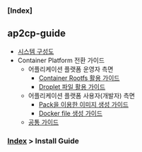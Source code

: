 ### [Index]

## ap2cp-guide
- [시스템 구성도](./install-guide/architecture/architecture.md) 
- Container Platform 전환 가이드
  + 어플리케이션 플랫폼 운영자 측면
    - [Container Rootfs 활용 가이드](./install-guide/running-app/container-rootfs/container-rootfs-guide.md)  
    - [Droplet 파일 활용 가이드](./install-guide/running-app/droplet/droplet-guide.md)  
  + 어플리케이션 플랫폼 사용자(개발자) 측면
    - [Pack을 이용한 이미지 생성 가이드](./install-guide/pack/pack-guide.md)  
    - [Docker file 생성 가이드](./install-guide/dockerfile/dockerfile-guide.md)  
  + [공통 가이드](./install-guide/common/common-guide.md)
  
### [Index](https://github.com/K-PaaS/ap2cp-guide) > Install Guide

